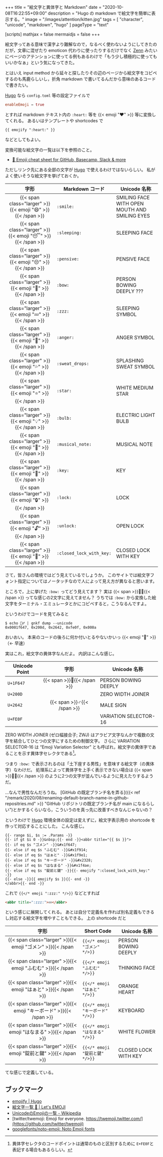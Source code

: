 +++
title = "絵文字と異体字と Markdown"
date =  "2020-10-08T16:22:55+09:00"
description = "Hugo の markdown で絵文字を簡単に表示する。"
image = "/images/attention/kitten.jpg"
tags = [ "character", "unicode", "markdown", "hugo" ]
pageType = "text"

[scripts]
  mathjax = false
  mermaidjs = false
+++

絵文字ってある意味で漢字より難解なので，なるべく使わないようにしてきたのだが，文章に混ぜたり emoticon 代わりに使ったりするだけでなく [Zenn] みたいにページのアテンションに使ってる例もあるわけで「もう少し積極的に使ってもいいかなぁ」という気になってきた。

とはいえ input method から延々と探したりその辺のページから絵文字をコピペするのも馬鹿らしいし，折角 markdown で書いてるんだから意味のあるコードで書きたい。

[Hugo] なら `config.toml` 等の設定ファイルで

```toml
enableEmoji = true
```

とすれば markdown テキスト内の `:heart:` 等を {{< emoji ":heart:" >}} 等に変換してくれる。
あるいはテンプレートや shortcodes で

```text
{{ emojify ":heart:" }}
```

などとしてもよい。

変換可能な絵文字の一覧は以下を参照のこと。

- [🎁 Emoji cheat sheet for GitHub, Basecamp, Slack & more](https://www.webfx.com/tools/emoji-cheat-sheet/)

ただしリンク先にある全部の文字が [Hugo] で使えるわけではないらしい。
私がよく使いそうな絵文字を挙げておくか。

| 字形  | Markdown コード | Unicode 名称 |
|:-----:| --------------- | ------------ |
| {{< span class="larger" >}}{{< emoji ":smile:" >}}{{< /span >}} | `:smile:` | SMILING FACE WITH OPEN MOUTH AND SMILING EYES |
| {{< span class="larger" >}}{{< emoji ":sleeping:" >}}{{< /span >}} | `:sleeping:` | SLEEPING FACE |
| {{< span class="larger" >}}{{< emoji ":pensive:" >}}{{< /span >}} | `:pensive:` | PENSIVE FACE  |
| {{< span class="larger" >}}{{< emoji ":bow:" >}}{{< /span >}} | `:bow:` | PERSON BOWING DEEPLY ??? |
| {{< span class="larger" >}}{{< emoji ":zzz:" >}}{{< /span >}} | `:zzz:` | SLEEPING SYMBOL |
| {{< span class="larger" >}}{{< emoji ":anger:" >}}{{< /span >}} | `:anger:` | ANGER SYMBOL |
| {{< span class="larger" >}}{{< emoji ":sweat_drops:" >}}{{< /span >}} | `:sweat_drops:` | SPLASHING SWEAT SYMBOL  |
| {{< span class="larger" >}}{{< emoji ":star:" >}}{{< /span >}} | `:star:` | WHITE MEDIUM STAR  |
| {{< span class="larger" >}}{{< emoji ":bulb:" >}}{{< /span >}} | `:bulb:` | ELECTRIC LIGHT BULB  |
| {{< span class="larger" >}}{{< emoji ":musical_note:" >}}{{< /span >}} | `:musical_note:` | MUSICAL NOTE  |
| {{< span class="larger" >}}{{< emoji ":key:" >}}{{< /span >}} | `:key:` | KEY |
| {{< span class="larger" >}}{{< emoji ":lock:" >}}{{< /span >}} | `:lock:` | LOCK |
| {{< span class="larger" >}}{{< emoji ":unlock:" >}}{{< /span >}} | `:unlock:` | OPEN LOCK  |
| {{< span class="larger" >}}{{< emoji ":closed_lock_with_key:" >}}{{< /span >}} | `:closed_lock_with_key:` | CLOSED LOCK WITH KEY |

さて，皆さんの環境ではどう見えているでしょうか。
このサイトでは絵文字フォント指定についてはノータッチなので人によって見え方が異なると思います。 

ところで，上に挙げた `:bow:` ってどう見えてます？ 実は {{< span >}}&#x1f647;&#x200d;&#x2642;{{< /span >}} ってな感じの2文字に見えてません？ うちでは `:bow:` から変換した絵文字をターミナル・エミュレータとかにコピペすると，こうなるんですよ。

というわけでコードを見てみると

```text
$ echo 🙇‍♂️ | gnkf dump --unicode
0x0001f647, 0x200d, 0x2642, 0xfe0f, 0x000a
```

おいおい。
本来のコードの後ろに何か付いとるやないかいっ {{< emoji ":anger:" >}} （← 早速）

実はこれ，絵文字の異体字なんだよ。
内訳はこんな感じ。

| Unicode Point |                字形                | Unicode 名称          |
| ------------- |:----------------------------------:| --------------------- |
| `U+1F647`     | {{< span >}}&#x1f647;{{< /span >}} | PERSON BOWING DEEPLY  |
| `U+200D`      |                                    | ZERO WIDTH JOINER     |
| `U+2642`      | {{< span >}}&#x2642;{{< /span >}}  | MALE SIGN             |
| `U+FE0F`      |                                    | VARIATION SELECTOR-16 |

ZERO WIDTH JOINER (ゼロ幅接合子; ZWJ) はアラビア文字なんかで複数の文字を結合してひとつの文字にするための制御文字。
さらに VARIATION SELECTOR-16 は “Emoji Variation Selector” とも呼ばれ，絵文字の異体字であることを示す異体字セレクタである[^vs1]。

[^vs1]: 異体字セレクタのコードポイントは通常のものと区別するために `E+FE0F`と表記する場合もあるらしい。

つまり `:bow:` で表示されるのは「土下座する男性」を意味する絵文字（の異体字）なわけだ。
処理系によって異体字を上手く表示できない場合は {{< span >}}&#x1f647;&#x200d;&#x2642;{{< /span >}} のように2つの文字が並んでいるように見えたりするようだ。

...なんで男性なんだろうね。
[GitHub の既定ブランチ名を弄る]({{< ref "/remark/2020/08/renaming-default-branch-name-in-github-repositries.md" >}} "GitHub リポジトリの既定ブランチ名が main になるらしい")とかするくらいなら，こういうのを真っ先に改善すべきなんじゃないの？

というわけで [Hugo] 環境全体の設定は変えずに，絵文字表示用の shortcode を作って対応することにした。
こんな感じ。

```text
{{- range $i, $s := .Params -}}
{{- if gt $i 0 -}}&nbsp;{{- end -}}<abbr title="{{ $s }}">
{{- if eq $s "ゴメン" -}}&#x1f647;
{{- else if eq $s "ふむむ" -}}&#x1f914;
{{- else if eq $s "はぁと" -}}&#x1f9e1;
{{- else if eq $s "キーボード" -}}&#x2328;
{{- else if eq $s "はなまる" -}}&#x1f4ae;
{{- else if eq $s "錠前と鍵" -}}{{- emojify ":closed_lock_with_key:" -}}
{{- else -}}{{ emojify $s }}{{- end -}}
</abbr>{{- end -}}
```

これで `{{</* emoji ":zzz:" */>}}` などとすれば

```html
<abbr title=":zzz:">💤</abbr>
```

という感じに展開してくれる。
あとは自分で定義名を作れば別名定義もできるし対応する絵文字を増やすこともできる。
上の shortcode だと

|                                字形                                | Short Code                       | Unicode 名称         |
|:------------------------------------------------------------------:| -------------------------------- | -------------------- |
|   {{< span class="larger" >}}{{< emoji "ゴメン" >}}{{< /span >}}   | `{{</* emoji "ゴメン" */>}}`     | PERSON BOWING DEEPLY |
|   {{< span class="larger" >}}{{< emoji "ふむむ" >}}{{< /span >}}   | `{{</* emoji "ふむむ" */>}}`     | THINKING FACE        |
|   {{< span class="larger" >}}{{< emoji "はぁと" >}}{{< /span >}}   | `{{</* emoji "はぁと" */>}}`     | ORANGE HEART         |
| {{< span class="larger" >}}{{< emoji "キーボード" >}}{{< /span >}} | `{{</* emoji "キーボード" */>}}` | KEYBOARD             |
|  {{< span class="larger" >}}{{< emoji "はなまる" >}}{{< /span >}}  | `{{</* emoji "はなまる" */>}}`   | WHITE FLOWER         |
| {{< span class="larger" >}}{{< emoji "錠前と鍵" >}}{{< /span >}} | `{{</* emoji "錠前と鍵" */>}}` | CLOSED LOCK WITH KEY |

てな感じで定義している。

## ブックマーク

- [emojify | Hugo](https://gohugo.io/functions/emojify/)
- [絵文字一覧 🤣 | Let's EMOJI](https://lets-emoji.com/emojilist/)
- [UnicodeのEmojiの一覧 - Wikipedia](https://ja.wikipedia.org/wiki/Unicode%E3%81%AEEmoji%E3%81%AE%E4%B8%80%E8%A6%A7)
- [twitter/twemoji: Emoji for everyone. https://twemoji.twitter.com/](https://github.com/twitter/twemoji)
- [googlefonts/noto-emoji: Noto Emoji fonts](https://github.com/googlefonts/noto-emoji)

[Zenn]: https://zenn.dev/ "Zenn｜プログラマーのための情報共有コミュニティ"
[Hugo]: https://gohugo.io/ "The world’s fastest framework for building websites | Hugo"
<!-- eof -->
